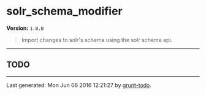 # solr_schema_modifier

**Version:** `1.0.0`

> Import changes to solr's schema using the solr schema api.

* * *

## TODO


* * *

Last generated: Mon Jun 06 2016 12:21:27 by [grunt-todo](https://github.com/leny/grunt-todo).
